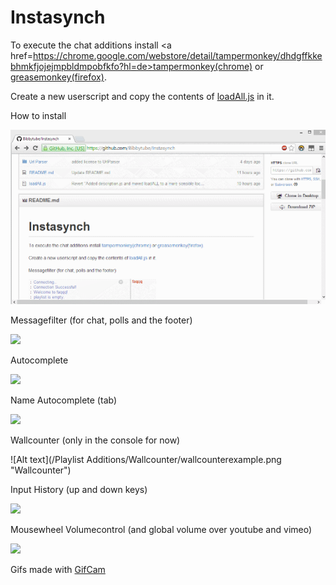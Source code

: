 Instasynch
==========

To execute the chat additions install <a href=https://chrome.google.com/webstore/detail/tampermonkey/dhdgffkkebhmkfjojejmpbldmpobfkfo?hl=de>tampermonkey(chrome)</a> or <a href="https://addons.mozilla.org/de/firefox/addon/greasemonkey/">greasemonkey(firefox)</a>.

Create a new userscript and copy the contents of <a href="https://github.com/Bibbytube/Instasynch/blob/master/loadAll.js">loadAll.js</a> in it.

How to install

<img src="/install.gif">


Messagefilter (for chat, polls and the footer)

<img src="/Chat Additions/Messagefilter/messagefilterexample.gif">


Autocomplete

<img src="Chat Additions/Autocomplete/autocompleteexample.gif" >

Name Autocomplete (tab)

<img src="Chat Additions/Name Autocomplete/nameautocompleteexample.gif" >


Wallcounter (only in the console for now)

![Alt text](/Playlist Additions/Wallcounter/wallcounterexample.png "Wallcounter")


Input History (up and down keys)

<img src="Chat Additions/Input History/inputhistoryexample.gif" >


Mousewheel Volumecontrol (and global volume over youtube and vimeo)

<img src="Player Additions/Mousewheel Volumecontrol/mousewheelvolumecontrolexample.gif" >


Gifs made with <a href="http://blog.bahraniapps.com/?page_id=21">GifCam</a>

